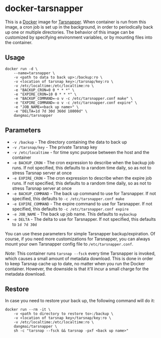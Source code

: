 docker-tarsnapper
=================

This is a [Docker](https://www.docker.com/) image for [Tarsnapper](https://github.com/miracle2k/tarsnapper).
When container is run from this image, a cron job is set up in the background,
in order to periodically back up one or multiple directories.
The behavior of this image can be customized by specifying environment variables,
or by mounting files into the container.

Usage
-----
```
docker run -d \
    --name=tarsnapper \
    -v <path to data to back up>:/backup:ro \
    -v <location of tarsnap key>:/tarsnap/key:ro \
    -v /etc/localtime:/etc/localtime:ro \
    -e "BACKUP_CRON=0 0 * * *" \
    -e "EXPIRE_CRON=10 0 * * *" \
    -e "BACKUP_COMMAND=-o v -c /etc/tarsnapper.conf make" \
    -e "EXPIRE_COMMAND=-o v -c /etc/tarsnapper.conf expire" \
    -e "JOB_NAME=<back up name>" \
    -e "DELTA=1d 7d 30d 360d 18000d" \
    dangmai/tarsnapper
```

Parameters
----------

- `-v /backup` - The directory containing the data to back up
- `-v /tarsnap/key` - The private Tarsnap key
- `-v /etc/localtime` - for time sync purpose between the host and the container
- `-e BACKUP_CRON` - The cron expression to describe when the backup job runs.
If not specified, this defaults to a random time daily,
so as not to stress Tarsnap server at once
- `-e EXPIRE_CRON` - The cron expression to describe when the expire job runs.
If not specified, this defaults to a random time daily,
so as not to stress Tarsnap server at once
- `-e BACKUP_COMMAND` - The back up command to use for Tarsnapper.
If not specified, this defaults to `-c /etc/tarsnapper.conf make`
- `-e EXPIRE_COMMAND` - The expire command to use for Tarsnapper.
If not specified, this defaults to `-c /etc/tarsnapper.conf expire`
- `-e JOB_NAME` - The back up job name. This defaults to `mybackup`
- `-e DELTA` - The delta to use for Tarsnapper.
If not specified, this defaults to `1d 7d 30d`

You can use these parameters for simple Tarsnapper backup/expiration.
Of course, if you need more customizations for Tarsnapper,
you can always mount your own Tarsnapper config file to `/etc/tarsnapper.conf`.

*Note*: This container runs `tarsnap --fsck` every time Tarsnapper is invoked,
which causes a small amount of metadata download.
This is done in order to keep Tarsnap cache up to date,
no matter when you run the Docker container.
However, the downside is that it'll incur a small charge for the metadata download.

Restore
-------

In case you need to restore your back up, the following command will do it:

```
docker run --rm -it \
    -v <path to directory to restore to>:/backup \
    -v <location of tarsnap key>/tarsnap/key:ro \
    -v /etc/localtime:/etc/localtime:ro \
    dangmai/tarsnapper \
    sh -c "tarsnap --fsck && tarsnap -pxf <back up name>"
```